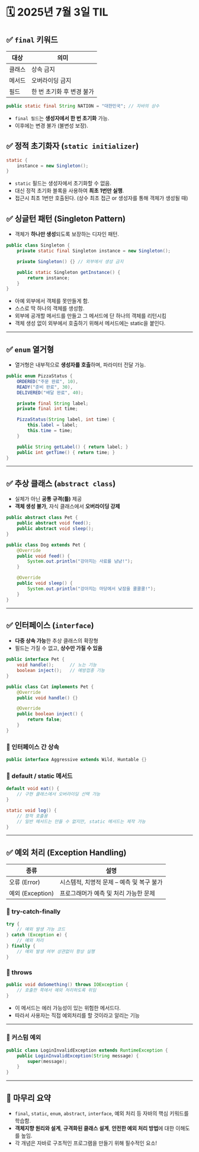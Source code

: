 # 🗓️ 2025년 7월 3일 TIL

## ✅ `final` 키워드

| 대상  | 의미              |
| --- | --------------- |
| 클래스 | 상속 금지           |
| 메서드 | 오버라이딩 금지        |
| 필드  | 한 번 초기화 후 변경 불가 |

```java
public static final String NATION = "대한민국"; // 자바의 상수
```

* `final 필드`는 **생성자에서 한 번 초기화** 가능.
* 이후에는 변경 불가 (불변성 보장).

## ✅ 정적 초기화자 (`static initializer`)

```java
static {
    instance = new Singleton();
}
```

* `static` 필드는 생성자에서 초기화할 수 없음.
* 대신 정적 초기화 블록을 사용하여 **최초 1번만 실행**.
* 접근시 최초 1번만 호출된다. (상수 최초 접근 or 생성자를 통해 객체가 생성될 때)

## ✅ 싱글턴 패턴 (Singleton Pattern)

* 객체가 **하나만 생성**되도록 보장하는 디자인 패턴.

```java
public class Singleton {
    private static final Singleton instance = new Singleton();

    private Singleton() {} // 외부에서 생성 금지

    public static Singleton getInstance() {
        return instance;
    }
}
```

* 아예 외부에서 객체를 못만들게 함.
* 스스로 딱 하나의 객체를 생성함.
* 외부에 공개할 메서드를 만들고 그 메서드에 단 하나의 객체를 리턴시킴
* 객체 생성 없이 외부에서 호출하기 위해서 메서드에는 static을 붙인다.

---

## ✅ `enum` 열거형

* 열거형은 내부적으로 **생성자를 호출**하며, 파라미터 전달 가능.

```java
public enum PizzaStatus {
    ORDERED("주문 완료", 10),
    READY("준비 완료", 30),
    DELIVERED("배달 완료", 40);

    private final String label;
    private final int time;

    PizzaStatus(String label, int time) {
        this.label = label;
        this.time = time;
    }

    public String getLabel() { return label; }
    public int getTime() { return time; }
}
```

---

## ✅ 추상 클래스 (`abstract class`)

* 실체가 아닌 **공통 규격(틀)** 제공
* **객체 생성 불가**, 자식 클래스에서 **오버라이딩 강제**

```java
public abstract class Pet {
    public abstract void feed();
    public abstract void sleep();
}
```

```java
public class Dog extends Pet {
    @Override
    public void feed() {
        System.out.println("강아지는 사료를 냠냠!");
    }

    @Override
    public void sleep() {
        System.out.println("강아지는 마당에서 낮잠을 쿨쿨쿨!");
    }
}
```

---

## ✅ 인터페이스 (`interface`)

* **다중 상속 가능**한 추상 클래스의 확장형
* 필드는 가질 수 없고, **상수만 가질 수 있음**

```java
public interface Pet {
    void handle();      // 노는 기능
    boolean inject();   // 예방접종 기능
}
```

```java
public class Cat implements Pet {
    @Override
    public void handle() {}

    @Override
    public boolean inject() {
        return false;
    }
}
```

### 📌 인터페이스 간 상속

```java
public interface Aggressive extends Wild, Huntable {}
```

### 📌 default / static 메서드

```java
default void eat() {
    // 구현 클래스에서 오버라이딩 선택 가능
}

static void log() {
    // 정적 호출용
    // 일반 메서드는 만들 수 없지만, static 메서드는 제작 가능
}
```

---

## ✅ 예외 처리 (Exception Handling)

| 종류             | 설명                        |
| -------------- | ------------------------- |
| 오류 (Error)     | 시스템적, 치명적 문제 – 예측 및 복구 불가 |
| 예외 (Exception) | 프로그래머가 예측 및 처리 가능한 문제     |

### 🔸 try-catch-finally

```java
try {
    // 예외 발생 가능 코드
} catch (Exception e) {
    // 예외 처리
} finally {
    // 예외 발생 여부 상관없이 항상 실행
}
```

### 🔸 throws

```java
public void doSomething() throws IOException {
    // 호출한 쪽에서 예외 처리하도록 위임
}
```

* 이 메서드는 에러 가능성이 있는 위험한 메서드다.
* 따라서 사용자는 직접 예외처리를 할 것이라고 알리는 기능

---

### 🔸 커스텀 예외

```java
public class LoginInvalidException extends RuntimeException {
    public LoginInvalidException(String message) {
        super(message);
    }
}
```

---

## 📌 마무리 요약

* `final`, `static`, `enum`, `abstract`, `interface`, 예외 처리 등 자바의 핵심 키워드를 학습함.
* **객체지향 원리와 설계**, **규격화된 클래스 설계**, **안전한 예외 처리 방법**에 대한 이해도를 높임.
* 각 개념은 자바로 구조적인 프로그램을 만들기 위해 필수적인 요소!

